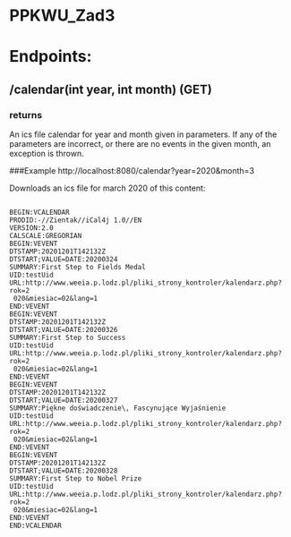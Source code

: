 # PPKWU_Zad3

# Endpoints:

## /calendar(int year, int month) (GET)

### returns
An ics file calendar for year and month given in parameters. If any of the parameters are incorrect, or there are no events in the given month, an exception is thrown.

###Example
http://localhost:8080/calendar?year=2020&month=3

Downloads an ics file for march 2020 of this content:
```

BEGIN:VCALENDAR
PRODID:-//Zientak//iCal4j 1.0//EN
VERSION:2.0
CALSCALE:GREGORIAN
BEGIN:VEVENT
DTSTAMP:20201201T142132Z
DTSTART;VALUE=DATE:20200324
SUMMARY:First Step to Fields Medal
UID:testUid
URL:http://www.weeia.p.lodz.pl/pliki_strony_kontroler/kalendarz.php?rok=2
 020&miesiac=02&lang=1
END:VEVENT
BEGIN:VEVENT
DTSTAMP:20201201T142132Z
DTSTART;VALUE=DATE:20200326
SUMMARY:First Step to Success
UID:testUid
URL:http://www.weeia.p.lodz.pl/pliki_strony_kontroler/kalendarz.php?rok=2
 020&miesiac=02&lang=1
END:VEVENT
BEGIN:VEVENT
DTSTAMP:20201201T142132Z
DTSTART;VALUE=DATE:20200327
SUMMARY:Piękne doświadczenie\, Fascynujące Wyjaśnienie
UID:testUid
URL:http://www.weeia.p.lodz.pl/pliki_strony_kontroler/kalendarz.php?rok=2
 020&miesiac=02&lang=1
END:VEVENT
BEGIN:VEVENT
DTSTAMP:20201201T142132Z
DTSTART;VALUE=DATE:20200328
SUMMARY:First Step to Nobel Prize
UID:testUid
URL:http://www.weeia.p.lodz.pl/pliki_strony_kontroler/kalendarz.php?rok=2
 020&miesiac=02&lang=1
END:VEVENT
END:VCALENDAR
```
